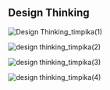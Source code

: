 **Design Thinking**
------------------------------------------------
![Design Thinking_timpika(1)](https://user-images.githubusercontent.com/96098785/147394091-00448150-6245-46a5-88dd-3a7f241de015.png)

![design thinking_timpika(2)](https://user-images.githubusercontent.com/96098785/146664474-6a39948f-2cec-4cf3-8c67-d4a8350965e6.png)

![design thinking_timpika(3)](https://user-images.githubusercontent.com/96098785/146664477-ecb54a2f-e10c-4675-8ed8-76b97a8ffefc.png)

![design thinking_timpika(4)](https://user-images.githubusercontent.com/96098785/146664479-c3fb798a-8f03-46e6-999f-0d3e8c22ce70.png)
